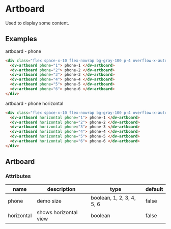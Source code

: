 # Artboard

Used to display some content.

## Examples

artboard - phone

```html :::demo
<div class="flex space-x-10 flex-nowrap bg-gray-100 p-4 overflow-x-auto">
  <dv-artboard phone="1"> phone-1 </dv-artboard>
  <dv-artboard phone="2"> phone-2 </dv-artboard>
  <dv-artboard phone="3"> phone-3 </dv-artboard>
  <dv-artboard phone="4"> phone-4 </dv-artboard>
  <dv-artboard phone="5"> phone-5 </dv-artboard>
  <dv-artboard phone="6"> phone-6 </dv-artboard>
</div>
```

artboard - phone horizontal

```html :::demo
<div class="flex space-x-10 flex-nowrap bg-gray-100 p-4 overflow-x-auto">
  <dv-artboard horizontal phone="1"> phone-1 </dv-artboard>
  <dv-artboard horizontal phone="2"> phone-2 </dv-artboard>
  <dv-artboard horizontal phone="3"> phone-3 </dv-artboard>
  <dv-artboard horizontal phone="4"> phone-4 </dv-artboard>
  <dv-artboard horizontal phone="5"> phone-5 </dv-artboard>
  <dv-artboard horizontal phone="6"> phone-6 </dv-artboard>
</div>
```

## Artboard

### Attributes

| name       | description           | type                      | default |
| ---------- | --------------------- | ------------------------- | ------- |
| phone      | demo size             | boolean, 1, 2, 3, 4, 5, 6 | false   |
| horizontal | shows horizontal view | boolean                   | false   |
